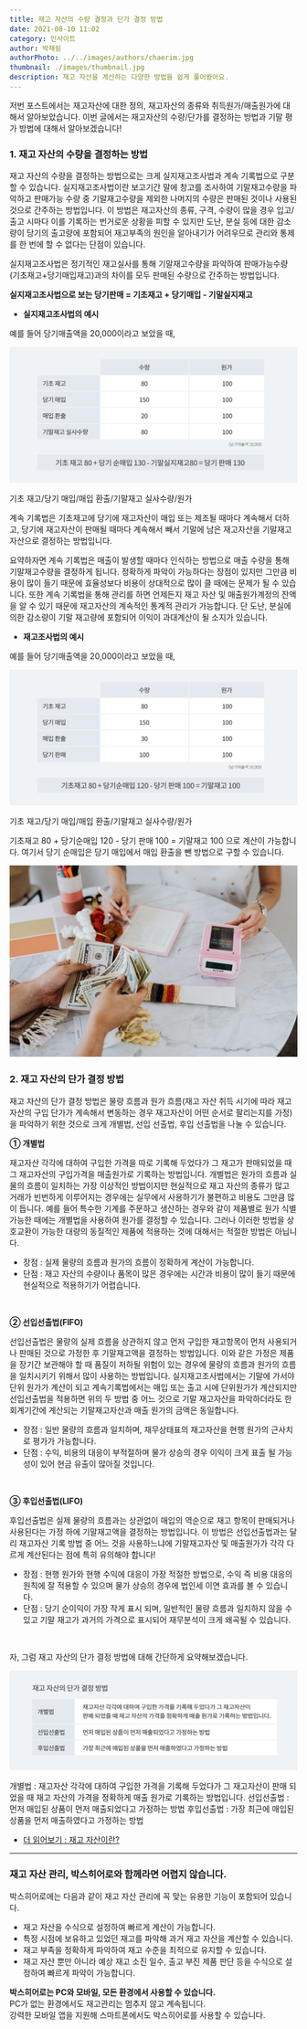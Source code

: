 ```yaml
---
title: 재고 자산의 수량 결정과 단가 결정 방법
date: 2021-08-10 11:02
category: 인사이트
author: 박채림
authorPhoto: ../../images/authors/chaerim.jpg
thumbnail: ./images/thumbnail.jpg
description: 재고 자산을 계산하는 다양한 방법을 쉽게 풀어봤어요.
---
```


저번 포스트에서는 재고자산에 대한 정의, 재고자산의 종류와 취득원가/매출원가에 대해서 알아보았습니다. 이번 글에서는 재고자산의 수량/단가를 결정하는 방법과 기말 평가 방법에 대해서 알아보겠습니다!

### 1. 재고 자산의 수량을 결정하는 방법

재고 자산의 수량을 결정하는 방법으로는 크게 실지재고조사법과 계속 기록법으로 구분할 수 있습니다. 실지재고조사법이란 보고기간 말에 창고를 조사하여 기말재고수량을 파악하고 판매가능 수량 중 기말재고수량을 제외한 나머지의 수량은 판매된 것이나 사용된 것으로 간주하는 방법입니다. 이 방법은 재고자산의 종류, 구격, 수량이 많을 경우 입고/출고 시마다 이를 기록하는 번거로운 상황을 피할 수 있지만 도난, 분실 등에 대한 감소량이 당기의 출고량에 포함되어 재고부족의 원인을 알아내기가 어려우므로 관리와 통제를 한 번에 할 수 없다는 단점이 있습니다.

실지재고조사법은 정기적인 재고실사를 통해 기말재고수량을 파악하여 판매가능수량(기초재고+당기매입재고)과의 차이를 모두 판매된 수량으로 간주하는 방법입니다.

<tip-box>**실지재고조사법으로 보는 당기판매 = 기초재고 + 당기매입 - 기말실지재고**</tip-box>

- **실지재고조사법의 예시**

예를 들어 당기매출액을 20,000이라고 보았을 때, 

![실지재고조사법](./images/1.png)

<invisible>
기초 재고/당기 매입/매입 환출/기말재고 실사수량/원가
</invisible>

계속 기록법은 기초재고에 당기에 재고자산이 매입 또는 제조될 때마다 계속해서 더하고, 당기에 재고자산이 판매될 때마다 계속해서 빼서 기말에 남은 재고자산을 기말재고자산으로 결정하는 방법입니다.

요약하자면 계속 기록법은 매출이 발생할 때마다 인식하는 방법으로 매출 수량을 통해 기말재고수량을 결정하게 됩니다. 정확하게 파악이 가능하다는 장점이 있지만 그만큼 비용이 많이 들기 때문에 효율성보다 비용이 상대적으로 많이 클 때에는 문제가 될 수 있습니다. 또한 계속 기록법을 통해 관리를 하면 언제든지 재고 자산 및 매출원가계정의 잔액을 알 수 있기 때문에 재고자산의 계속적인 통계적 관리가 가능합니다. 단 도난, 분실에 의한 감소량이 기말 재고량에 포함되어 이익이 과대계산이 될 소지가 있습니다.

- **재고조사법의 예시**

예를 들어 당기매출액을 20,000이라고 보았을 때, 

![재고조사법](./images/2.png)

<invisible>
기초 재고/당기 매입/매입 환출/기말재고 실사수량/원가
</invisible>


기초재고 80 + 당기순매입 120 - 당기 판매 100 = 기말재고 100 으로 계산이 가능합니다.
여기서 당기 순매입은 당기 매입에서 매입 환출을 뺀 방법으로 구할 수 있습니다.

![재고 관리는 곧 돈이다](./images/3.jpg)
### 2. 재고 자산의 단가 결정 방법

재고 자산의 단가 결정 방법은 물량 흐름과 원가 흐름(재고 자산 취득 시기에 따라 재고 자산의 구입 단가가 계속해서 변동하는 경우 재고자산이 어떤 순서로 팔리는지를 가정)을 파악하기 위한 것으로 크게 개별법, 선입 선출법, 후입 선출법을 나눌 수 있습니다. 

**① 개별법** 

재고자산 각각에 대하여 구입한 가격을 따로 기록해 두었다가 그 재고가 판매되었을 때 그 재고자산의 구입가격을 매출원가로 기록하는 방법입니다. 개별법은 원가의 흐름과 실물의 흐름이 일치하는 가장 이상적인 방법이지만 현실적으로 재고 자산의 종류가 많고 거래가 빈번하게 이루어지는 경우에는 실무에서 사용하기가 불편하고 비용도 그만큼 많이 듭니다. 예를 들어 특수한 기계를 주문하고 생산하는 경우와 같이 제품별로 원가 식별 가능한 때에는 개별법을 사용하여 원가를 결정할 수 있습니다.  그러나 이러한 방법을 상호교환이 가능한 대량의 동질적인 제품에 적용하는 것에 대해서는 적절한 방법은 아닙니다.

- 장점 : 실제 물량의 흐름과 원가의 흐름이 정확하게 계산이 가능합니다.
- 단점 : 재고 자산의 수량이나 품목이 많은 경우에는 시간과 비용이 많이 들기 때문에 현실적으로 적용하기가 어렵습니다.

<br/>

**② 선입선출법(FIFO)** 

선입선출법은 물량의 실제 흐름을 상관하지 않고 먼저 구입한 재고항목이 먼저 사용되거나 판매된 것으로 가정한 후 기말재고액을 결정하는 방법입니다. 이와 같은 가정은 제품을 장기간 보관해야 할 때 품질이 저하될 위험이 있는 경우에 물량의 흐름과 원가의 흐름을 일치시키기 위해서 많이 사용하는 방법입니다. 실지재고조사법에서는 기말에 가서야 단위 원가가 계산이 되고 계속기록법에서는 매입 또는 출고 시에 단위원가가 계산되지만 선입선출법을 적용하면 위의 두 방법 중 어느 것으로 기말 재고자산을 파악하더라도 한 회계기간에 계산되는 기말재고자산과 매출 원가의 금액은 동일합니다.

- 장점 : 일반 물량의 흐름과 일치하며, 재무상태표의 재고자산을 현행 원가의 근사치로 평가가 가능합니다.
- 단점 : 수익, 비용의 대응이 부적절하며 물가 상승의 경우 이익이 크게 표출 될 가능성이 있어 현금 유출이 많아질 것입니다.

<br/>

**③ 후입선출법(LIFO)** 

후입선출법은 실제 물량의 흐름과는 상관없이 매입의 역순으로 재고 항목이 판매되거나 사용된다는 가정 하에 기말재고액을 결정하는 방법입니다. 이 방법은 선입선출법과는 달리 재고자산 기록 방법 중 어느 것을 사용하느냐에 기말재고자산 및 매출원가가 각각 다르게 계산된다는 점에 특히 유의해야 합니다!

- 장점 : 현행 원가와 현행 수익에 대응이 가장 적절한 방법으로, 수익 즉 비용 대응의 원칙에 잘 적용할 수 있으며 물가 상승의 경우에 법인세 이연 효과를 볼 수 있습니다.
- 단점 : 당기 순이익이 가장 작게 표시 되며, 일반적인 물량 흐름과 일치하지 않을 수 있고 기말 재고가 과거의 가격으로 표시되어 재무분석이 크게 왜곡될 수 있습니다.

<br/>

자, 그럼 재고 자산의 단가 결정 방법에 대해 간단하게 요약해보겠습니다.

![재고 자산의 단가 결정 방법](./images/4.png)

<invisible>
개별법 : 재고자산 각각에 대하여 구입한 가격을 기록해 두었다가 그 재고자산이 판매 되었을 때 재고 자산의 가격을 정확하게 매출 원가로 기록하는 방법입니다.
선입선출법 : 먼저 매입된 상품이 먼저 매출되었다고 가정하는 방법
후입선출법 : 가장 최근에 매입된 상품을 먼저 매출하였다고 가정하는 방법
</invisible>

- [더 읽어보기 : 재고 자산이란?](https://www.notion.so/0943c132918047b1a011d1eb7a12e840)

---

### 재고 자산 관리, 박스히어로와 함께라면 어렵지 않습니다.

박스히어로에는 다음과 같이 재고 자산 관리에 꼭 맞는 유용한 기능이 포함되어 있습니다.

- 재고 자산을 수식으로 설정하여 빠르게 계산이 가능합니다.
- 특정 시점에 보유하고 있었던 재고를 파악해 과거 재고 자산을 계산할 수 있습니다.
- 재고 부족을 정확하게 파악하여 재고 수준을 최적으로 유지할 수 있습니다.
- 재고 자산 뿐만 아니라 예상 재고 소진 일수, 출고 부진 제품 판단 등을 수식으로 설정하여 빠르게 파악이 가능합니다.

<tip-box>**박스히어로는 PC와 모바일, 모든 환경에서 사용할 수 있습니다.**<br/>PC가 없는 환경에서도 재고관리는 멈추지 않고 계속됩니다.<br/>강력한 모바일 앱을 지원해 스마트폰에서도 박스히어로를 사용할 수 있습니다.</tip-box>